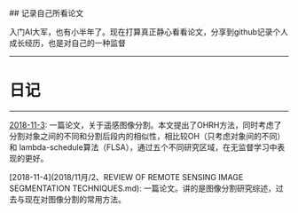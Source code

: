 ﻿﻿## 记录自己所看论文入门AI大军，也有小半年了。现在打算真正静心看看论文，分享到github记录个人成长经历，也是对自己的一种监督***# **日记**---[2018-11-3](https://github.com/BMDACMER/paper/tree/master/2018/11%E6%9C%88/1、Region_Merging_ConsideringWithin-_and_Between-Segment_Heteroge.md): 一篇论文，关于遥感图像分割。本文提出了OHRH方法，同时考虑了分割对象之间的不同和分割后段内的相似性，相比较OH（只考虑对象间的不同）和 lambda-schedule算法（FLSA），通过五个不同研究区域，在无监督学习中表现的更好。   [2018-11-4](2018/11月/2、REVIEW OF REMOTE SENSING IMAGE SEGMENTATION TECHNIQUES.md): 一篇论文。讲的是图像分割研究综述，过去与现在对图像分割的常用方法。